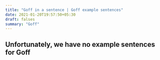 ```yaml
---
title: "Goff in a sentence | Goff example sentences"
date: 2021-01-20T19:57:50+05:30
draft: falses
summary: "Goff"
---
```

## Unfortunately, we have no example sentences for Goff                 
